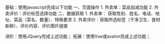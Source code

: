 基础：使用javascript完成以下功能
一、页面操作
    1. 外卖单：菜品加减功能
    2. 外卖评价：评价标签选择功能
二、数据获取
    1. 外卖单： 获取性别、姓名、电话、地址、菜品（菜名、数量）、特殊要求
    2. 外卖评价：获取所选标签（干净卫生、食材新鲜）、评价内容、评价图片链接

进阶：使用JQuery完成上述功能；
拓展：使用Vue或avalon完成上述功能；
